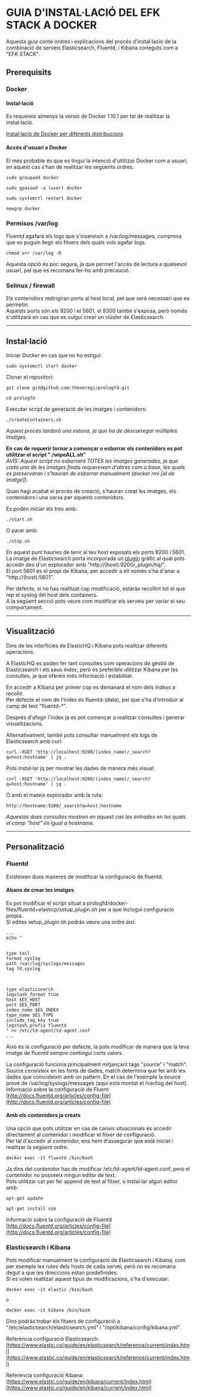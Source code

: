 # GUIA D'INSTAL·LACIÓ DEL EFK STACK A DOCKER

Aquesta guia conté ordres i explicacions del procés d'instal·lació de la combinació de serveis Elasticsearch, Fluentd, i Kibana coneguts com a "EFK STACK".

## Prerequisits

### Docker

#### Instal·lació
Es requereix almenys la versió de Docker 1.10.1 per tal de realitzar la instal·lació.	
	
[Instal·lació de Docker per diferents distribucions](https://docs.docker.com/engine/installation/)
	
#### Accés d'usuari a Docker
	
El més probable és que es tingui la intenció d'utilitzar Docker com a usuari, en aquest cas s'han de realitzar les següents ordres.
	
```
sudo groupadd docker
	
sudo gpasswd -a (user) docker
	
sudo systemctl restart docker
	
newgrp docker
```
### Permisos /var/log
	
Fluentd agafarà els logs que s'insereixin a /var/log/messages, comprova que es puguin llegir els fitxers dels quals vols agafar logs.	
```	
chmod o+r /var/log -R	
```

Aquesta opció és poc segura, ja que permet l'accés de lectura a qualsevol usuari, pel que es recomana fer-ho amb precaució.
	
### Selinux / firewall

Els contenidors redirigiran ports al host local, pel que serà necessari que es permetin.	
Aquests ports són els 9200 i el 5601, el 9300 també s'exposa, però només s'utilitzarà en cas que es vulgui crear un clúster de Elasticsearch.	

---

## Instal·lació

Iniciar Docker en cas que no ho estigui:	
```
sudo systemctl start docker	
```	

Clonar el repositori:	
```	
git clone git@github.com:theseregi/prologfd.git	
```

```
cd prologfd	
```

Executar script de generació de les imatges i contenidors:	
```
./createContainers.sh	
```
*Aquest procés tardarà una estona, ja que ha de descarregar múltiples imatges.*		
 	
 	
	
**En cas de requerir tornar a començar o esborrar els contenidors es pot utilitzar el script "./wipeALL.sh"**	
*AVÍS: Aquest script no esborrarà TOTES les imatges generades, ja que cada una de les imatges finals requereixen d'altres com a base, les quals es preservaran i s'hauran de esborrar manualment (docker rmi [id de imatge]).*	
 	
Quan hagi acabat el procés de creació, s'hauran creat les imatges, els contenidors i una xarxa per aquests contenidors.	
 	
 	
Es poden iniciar els tres amb:	
```
./start.sh	
```
O parar amb:	
```
./stop.sh
```
 	
En aquest punt hauries de tenir al teu host exposats els ports 9200 i 5601.	
La imatge de Elasticsearch porta incorporada un [plugin](http://www.elastichq.org) gràfic al qual pots accedir des d'un explorador amb "http://(host):9200/_plugin/hq/".	
El port 5601 és el propi de Kibana, per accedir a ell només s'ha d'anar a "http://(host):5601".	
 	
Per defecte, si no has realitzat cap modificació, estaràs recollint tot el que rep el syslog del host dels containers.	
A la següent secció pots veure com modificar els serveis per variar el seu comportament.	

---

## Visualització

Dins de les interfícies de ElasticHQ i Kibana pots realitzar diferents operacions.
 	
A ElasticHQ es poden fer tant consultes com operacions de gestió de Elasticsearch i els seus índex, però és preferible utilitzar Kibana per les consultes, ja que ofereix més informació i estabilitat.	
 	
En accedir a Kibana per primer cop es demanarà el nom dels índexs a recollir.	
Per defecte el nom de l'índex és fluentd-(data), pel que s'ha d'introduir al camp de text "fluentd-*".	
 	
Després d'afegir l'índex ja es pot començar a realitzar consultes i generar visualitzacions.	
 	
Alternativament, també pots consultar manualment els logs de Elasticsearch amb curl:	
 	
```
curl -XGET 'http://localhost:9200/(index_name)/_search?q=host:hostname' | jq .
```
 	
Pots instal·lar jq per mostrar les dades de manera més visual:	
```
curl -XGET 'http://localhost:9200/(index_name)/_search?q=host:hostname' | jq .
```
 	
O amb el mateix explorador amb la ruta:	
```
http://hostname:9200/_search?q=host:hostname
```
*Aquestes dues consultes mostren en aquest cas les entrades en les quals el camp "host" és igual a hostname.*	

---

## Personalització

### Fluentd

Existeixen dues maneres de modificar la configuració de fluentd.	

#### Abans de crear les imatges

Es pot modificar el script situat a prologfd/docker-files/fluentd+elasticp/setup_plugin.sh per a que inclogui configuració pròpia.	
Si edites setup_plugin.sh podràs veure una ordre així:	
 	
```
...
echo "


type tail
format syslog
path /var/log/syslogs/messages
tag fd.syslog



type elasticsearch
logstash_format true
host $ES_HOST
port $ES_PORT
index_name $ES_INDEX
type_name $ES_TYPE
include_tag_key true
logstash_prefix fluentd
" >> /etc/td-agent/td-agent.conf
...

```
 	
 	
Això és la configuració per defecte, la pots modificar de manera que la teva imatge de fluentd sempre contingui certs valors.
 	
La configuració funciona principalment mitjançant tags "source" i "match".	
Source consisteix en les fonts de dades, match determina que fer amb les dades que coincideixin amb un pattern.	
En el cas de l'exemple la source prové de /var/log/syslogs/messages (aquí està montat el /var/log del host).	
Informació sobre la configuració de Fluent [http://docs.fluentd.org/articles/config-file](http://docs.fluentd.org/articles/config-file)	
 	
#### Amb els contenidors ja creats

Una opció que pots utilitzar en cas de canvis situacionals és accedir directament al contenidor i modificar el fitxer de configuració.	
Per tal d'accedir al contenidor, ens hem d'assegurar que està iniciat i realitzar la següent ordre:	

```
docker exec -it fluentd /bin/bash
```
 	
Ja dins del contenidor has de modificar /etc/td-agent/td-agent.conf, però el contenidor no posseeix ningun editor de text.	 		
Pots utilitzar cat per fer append de text al fitxer, o instal·lar algun editor amb:	

```
apt-get update

apt-get install vim
```

Informació sobre la configuració de Fluentd [http://docs.fluentd.org/articles/config-file](http://docs.fluentd.org/articles/config-file)	

### Elasticsearch i Kibana

Pots modificar manualment la configuració de Elasticsearch i Kibana, com per exemple les rutes dels hosts de cada servei, però no es recomana degut a que les direccions estan predefinides.	
Si es volen realitzar aquest tipus de modificacions, s'ha d'executar:	

```
docker exec -it elastic /bin/bash

o

docker exec -it kibana /bin/bash
```

Dins podràs trobar els fitxers de configuració a "/etc/elasticsearch/elasticsearch.yml" i "/opt/kibana/config/kibana.yml".		

Referència configuració Elasticsearch: [https://www.elastic.co/guide/en/elasticsearch/reference/current/index.html](https://www.elastic.co/guide/en/elasticsearch/reference/current/index.html)	

Referència configuració Kibana: (https://www.elastic.co/guide/en/kibana/current/index.html)[https://www.elastic.co/guide/en/kibana/current/index.html]	





